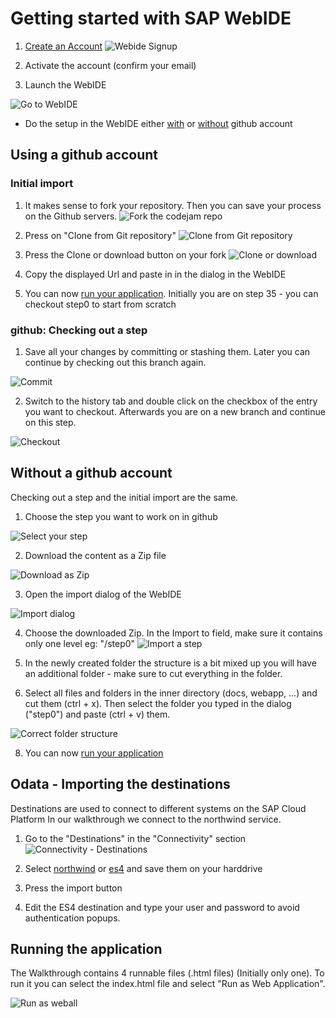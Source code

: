 # Getting started with SAP WebIDE

1. [Create an Account](https://www.sap.com/developer/topics/sap-webide.html)
![Webide Signup](WebIdeSignup.JPG)

2. Activate the account (confirm your email)

3. Launch the WebIDE

![Go to WebIDE](LaunchWebIDE.JPG)

* Do the setup in the WebIDE either [with](#using-a-github-account) or [without](#without-a-github-account) github account

## Using a github account

### Initial import

1. It makes sense to fork your repository. Then you can save your process on the Github servers.
![Fork the codejam repo](Fork.JPG)

2. Press on "Clone from Git repository"
![Clone from Git repository](WebIDEGitClone.JPG)

3. Press the Clone or download button on your fork
![Clone or download](WebIDEGitUrl.JPG)

4. Copy the displayed Url and paste in in the dialog in the WebIDE
5. You can now [run your application](#running-the-application). Initially you are on step 35 - you can checkout step0 to start from scratch

### github: Checking out a step

1. Save all your changes by committing or stashing them. Later you can continue by checking out this branch again.
<div>
    <img src="Commit.JPG" alt="Commit"></src>
</div>

2. Switch to the history tab and double click on the checkbox of the entry you want to checkout.
Afterwards you are on a new branch and continue on this step.
<div>
    <img src="Checkout.JPG" alt="Checkout"></src>
</div>

## Without a github account

Checking out a step and the initial import are the same.

1. Choose the step you want to work on in github 
<div>
    <img src="SelectYourStep.JPG" alt="Select your step"></src>
</div>

2. Download the content as a Zip file 
<div>
    <img src="DownloadZip.JPG" alt="Download as Zip"></src>
</div>

3. Open the import dialog of the WebIDE 
<div>
    <img src="WebIDEImport.JPG" alt="Import dialog"></src>
</div>

4. Choose the downloaded Zip. In the Import to field, make sure it contains only one level eg: "/step0"
![Import a step](ImportStep.JPG)

6. In the newly created folder the structure is a bit mixed up you will have an additional folder - make sure to cut everything in the folder.
7. Select all files and folders in the inner directory (docs, webapp, ...) and cut them (ctrl + x). Then select the folder you typed in the dialog ("step0")
and paste (ctrl + v) them.
<div>
    <img src="CorrectStructure.JPG" alt="Correct folder structure"></src>
</div>

8. You can now [run your application](#running-the-application)

## Odata - Importing the destinations

Destinations are used to connect to different systems on the SAP Cloud Platform
In our walkthrough we connect to the northwind service.

1. Go to the "Destinations" in the "Connectivity" section
![Connectivity - Destinations](Destinations.JPG)

2. Select [northwind](../northwind) or [es4](../ES4) and save them on your harddrive
3. Press the import button
4. Edit the ES4 destination and type your user and password to avoid authentication popups.

## Running the application

The Walkthrough contains 4 runnable files (.html files) (Initially only one).
To run it you can select the index.html file and select "Run as Web Application".

![Run as weball](RunAsWebapp.JPG)